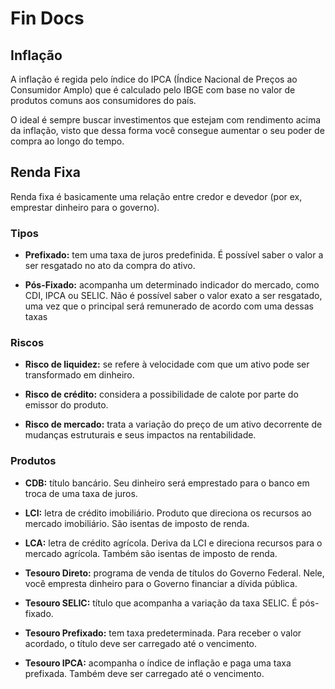 # Fin Docs

## Inflação

A inflação é regida pelo índice do IPCA (Índice Nacional de Preços ao Consumidor Amplo) que é calculado pelo IBGE com base no valor de produtos comuns aos consumidores do país.

O ideal é sempre buscar investimentos que estejam com rendimento acima da inflação, visto que dessa forma você consegue aumentar o seu poder de compra ao longo do tempo.

## Renda Fixa

Renda fixa é basicamente uma relação entre credor e devedor (por ex, emprestar dinheiro para o governo).

### Tipos
- **Prefixado:** tem uma taxa de juros predefinida. É
possível saber o valor a ser resgatado no ato da
compra do ativo.

- **Pós-Fixado:** acompanha um determinado indicador
do mercado, como CDI, IPCA ou SELIC. Não é possível
saber o valor exato a ser resgatado, uma vez que o
principal será remunerado de acordo com uma
dessas taxas

### Riscos

- **Risco de liquidez:** se refere à velocidade com que
um ativo pode ser transformado em dinheiro.

- **Risco de crédito:** considera a possibilidade de calote
por parte do emissor do produto.

- **Risco de mercado:** trata a variação do preço de um
ativo decorrente de mudanças estruturais e seus
impactos na rentabilidade.

### Produtos

- **CDB:** título bancário. Seu dinheiro será emprestado
para o banco em troca de uma taxa de juros.

- **LCI:** letra de crédito imobiliário. Produto que
direciona os recursos ao mercado imobiliário. São
isentas de imposto de renda.

- **LCA:** letra de crédito agrícola. Deriva da LCI e
direciona recursos para o mercado agrícola. Também
são isentas de imposto de renda.

- **Tesouro Direto:** programa de venda de títulos do
Governo Federal. Nele, você empresta dinheiro para
o Governo financiar a dívida pública.

- **Tesouro SELIC:** título que acompanha a variação da
taxa SELIC. É pós-fixado.

- **Tesouro Prefixado:** tem taxa predeterminada. Para
receber o valor acordado, o título deve ser carregado
até o vencimento.

- **Tesouro IPCA:** acompanha o índice de inflação e paga
uma taxa prefixada. Também deve ser carregado até
o vencimento.